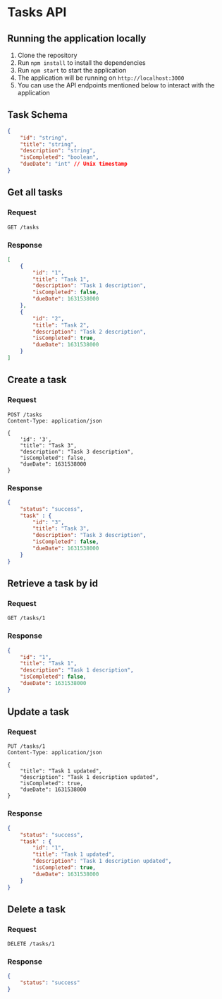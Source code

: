 # Tasks API

## Running the application locally
1. Clone the repository
2. Run `npm install` to install the dependencies
3. Run `npm start` to start the application
4. The application will be running on `http://localhost:3000`
5. You can use the API endpoints mentioned below to interact with the application

## Task Schema
```json
{
    "id": "string",
    "title": "string",
    "description": "string",
    "isCompleted": "boolean",
    "dueDate": "int" // Unix timestamp
}
```


## Get all tasks
### Request
```http
GET /tasks
```

### Response
```json
[
    {
        "id": "1",
        "title": "Task 1",
        "description": "Task 1 description",
        "isCompleted": false,
        "dueDate": 1631538000
    },
    {
        "id": "2",
        "title": "Task 2",
        "description": "Task 2 description",
        "isCompleted": true,
        "dueDate": 1631538000
    }
]
```

## Create a task
### Request
```http
POST /tasks
Content-Type: application/json

{
    'id': '3',
    "title": "Task 3",
    "description": "Task 3 description",
    "isCompleted": false,
    "dueDate": 1631538000
}
```

### Response
```json
{
    "status": "success",
    "task" : {
        "id": "3",
        "title": "Task 3",
        "description": "Task 3 description",
        "isCompleted": false,
        "dueDate": 1631538000
    }
}
```

## Retrieve a task by id
### Request
```http
GET /tasks/1
```

### Response
```json
{
    "id": "1",
    "title": "Task 1",
    "description": "Task 1 description",
    "isCompleted": false,
    "dueDate": 1631538000
}
```

## Update a task
### Request
```http
PUT /tasks/1
Content-Type: application/json

{
    "title": "Task 1 updated",
    "description": "Task 1 description updated",
    "isCompleted": true,
    "dueDate": 1631538000
}
```

### Response
```json
{
    "status": "success",
    "task" : {
        "id": "1",
        "title": "Task 1 updated",
        "description": "Task 1 description updated",
        "isCompleted": true,
        "dueDate": 1631538000
    }
}
```

## Delete a task
### Request
```http
DELETE /tasks/1
```

### Response
```json
{
    "status": "success"
}
```